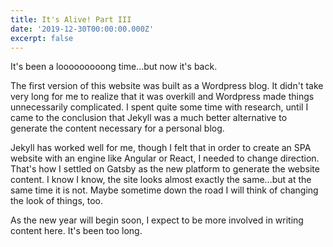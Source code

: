 ```yaml
---
title: It's Alive! Part III
date: '2019-12-30T00:00:00.000Z'
excerpt: false
---
```


It's been a looooooooong time...but now it's back.

The first version of this website was built as a Wordpress blog. It didn't take very long for me to realize that it was overkill and Wordpress made things unnecessarily complicated. I spent quite some time with research, until I came to the conclusion that Jekyll was a much better alternative to generate the content necessary for a personal blog.

Jekyll has worked well for me, though I felt that in order to create an SPA website with an engine like Angular or React, I needed to change direction. That's how I settled on Gatsby as the new platform to generate the website content. I know I know, the site looks almost exactly the same...but at the same time it is not. Maybe sometime down the road I will think of changing the look of things, too.

As the new year will begin soon, I expect to be more involved in writing content here. It's been too long.

<!--more-->
